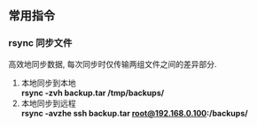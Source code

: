 ## 常用指令

### rsync 同步文件
高效地同步数据, 每次同步时仅传输两组文件之间的差异部分.
1. 本地同步到本地  
   **rsync -zvh backup.tar /tmp/backups/**
2. 本地同步到远程  
   **rsync -avzhe ssh backup.tar root@192.168.0.100:/backups/**